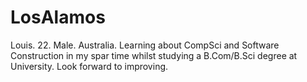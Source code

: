 # LosAlamos

Louis. 22. Male. Australia. Learning about CompSci and Software Construction in my spar time whilst studying a B.Com/B.Sci degree at University. Look forward to improving. 
